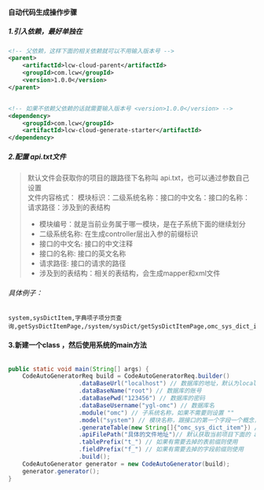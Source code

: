 #### 自动代码生成操作步骤

##### 1.引入依赖，最好单独在
```xml
<!-- 父依赖，这样下面的相关依赖就可以不用输入版本号 -->
<parent>
    <artifactId>lcw-cloud-parent</artifactId>
    <groupId>com.lcw</groupId>
    <version>1.0.0</version>
</parent>


<!-- 如果不依赖父依赖的话就需要输入版本号 <version>1.0.0</version> -->
<dependency>
    <groupId>com.lcw</groupId>
    <artifactId>lcw-cloud-generate-starter</artifactId>
</dependency>
```


##### 2.配置 api.txt文件

> 默认文件会获取你的项目的跟路径下名称叫 api.txt，也可以通过参数自己设置 \
> 文件内容格式： 模块标识：二级系统名称：接口的中文名：接口的名称：请求路径：涉及到的表结构 
> - 模块编号：就是当前业务属于哪一模块，是在子系统下面的继续划分 
> - 二级系统名称: 在生成controller层出入参的前缀标识 
> - 接口的中文名: 接口的中文注释
> - 接口的名称: 接口的英文名称
> - 请求路径: 接口的请求的路径
> - 涉及到的表结构：相关的表结构，会生成mapper和xml文件

###### 具体例子：
```text
system,sysDictItem,字典项子项分页查询,getSysDictItemPage,/system/sysDict/getSysDictItemPage,omc_sys_dict_item
```

#### 3.新建一个class ，然后使用系统的main方法

```java

public static void main(String[] args) {
    CodeAutoGeneratorReq build = CodeAutoGeneratorReq.builder()
                    .dataBaseUrl("localhost") // 数据库的地址，默认为localhost
                    .dataBaseName("root") // 数据库的账号
                    .dataBasePwd("123456") // 数据库的密码
                    .dataBaseUsername("ygl-omc") // 数据库名
                    .module("omc") // 子系统名称，如果不需要则设置 ""
                    .model("system") // 模块名称，跟接口的第一个字段一个概念，主要用于xml和mapper的package路径
                    .generateTable(new String[]{"omc_sys_dict_item"}) // 需要创建的表结构，主要用于xml和mapper
                    .apiFilePath("具体的文件地址")// 默认获取当前项目下面的 api.txt文件
                    .tablePrefix("t_") // 如果有需要去掉的表前缀则使用
                    .fieldPrefix("f_") // 如果有需要去掉的字段前缀则使用
                    .build();
    CodeAutoGenerator generator = new CodeAutoGenerator(build);
    generator.generator();
}
```